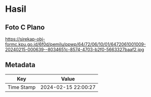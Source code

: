 # Hasil

## Foto C Plano

https://sirekap-obj-formc.kpu.go.id/6f0d/pemilu/ppwp/64/72/06/10/01/6472061001009-20240215-000639--8034651c-8574-4703-b2f0-5663327baaf2.jpg


## Metadata

| Key        | Value               |
| ---------- | ------------------- |
| Time Stamp | 2024-02-15 22:00:27 |



